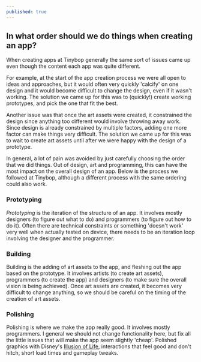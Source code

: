 ```yaml
---
published: true
---
```

## In what order should we do things when creating an app?

When creating apps at Tinybop generally the same sort of issues came up even though the content each app was quite different. 

For example, at the start of the app creation process we were all open to ideas and approaches, but it would often very quickly 'calcify' on one design and it would become difficult to change the design, even if it wasn't working. The solution we came up for this was to (quickly!) create working prototypes, and pick the one that fit the best.

Another issue was that once the art assets were created, it constrained the design since anything too different would involve throwing away work. Since design is already constrained by multiple factors, adding one more factor can make things very difficult. The solution we came up for this was to wait to create art assets until after we were happy with the design of a prototype.

In general, a lot of pain was avoided by just carefully choosing the order that we did things. Out of design, art and programming, this can have the most impact on the overall design of an app. Below is the process we followed at Tinybop, although a different process with the same ordering could also work.

### Prototyping

_Prototyping_ is the iteration of the structure of an app. It involves mostly designers (to figure out what to do) and programmers (to figure out how to do it). Often there are technical constraints or something 'doesn't work' very well when actually tested on device, there needs to be an iteration loop involving the designer and the programmer.

### Building

Building is the adding of art assets to the app, and fleshing out the app based on the prototype. It involves artists (to create art assets), programmers (to create the app) and designers (to make sure the overall vision is being achieved). Once art assets are created, it becomes very difficult to change anything, so we should be careful on the timing of the creation of art assets.

### Polishing

Polishing is where we make the app really good. It involves mostly programmers. I general we should not change functionality here, but fix all the little issues that will make the app seem slightly 'cheap'. Polished graphics with Disney's [Illusion of Life](https://vimeo.com/93206523), interactions that feel good and don't hitch, short load times and gameplay tweaks.
